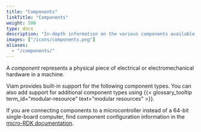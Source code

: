 ```yaml
---
title: "Components"
linkTitle: "Components"
weight: 500
type: docs
description: "In-depth information on the various components available within the Viam system."
images: ["/icons/components.png"]
aliases:
  - "/components/"
---
```


A _component_ represents a physical piece of electrical or electromechanical hardware in a machine.

Viam provides built-in support for the following component types.
You can also add support for additional component types using {{< glossary_tooltip term_id="modular-resource" text="modular resources" >}}.

If you are connecting components to a microcontroller instead of a 64-bit single-board computer, find component configuration information in the [micro-RDK documentation](/build/micro-rdk/).

